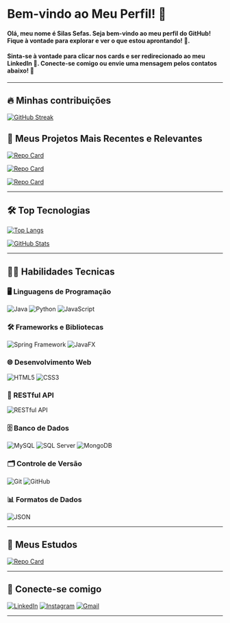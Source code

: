 # Bem-vindo ao Meu Perfil! 👋

#### Olá, meu nome é **Silas Sefas**. Seja bem-vindo ao meu perfil do GitHub! Fique à vontade para explorar e ver o que estou aprontando! 🚀.
#### Sinta-se à vontade para clicar nos cards e ser redirecionado ao meu LinkedIn 💼. Conecte-se comigo ou envie uma mensagem pelos contatos abaixo! 📩

---

## 🔥 Minhas contribuições

[![GitHub Streak](https://streak-stats.demolab.com/?user=silassefas1&card_width=1000&theme=radical&background=000&border=30A3DC&dates=FFF)](https://www.linkedin.com/in/silassefas)


## 📁 Meus Projetos Mais Recentes e Relevantes
 [![Repo Card](https://github-readme-stats.vercel.app/api/pin/?username=silassefas1&repo=API-Para-Gestao-De-Loja-Spring&bg_color=000&border_color=30A3DC&show_icons=true&icon_color=30A3DC&title_color=ED64A6&text_color=FFF&card_width=500)](https://github.com/silassefas1/API-Para-Gestao-De-Loja-Spring)

[![Repo Card](https://github-readme-stats.vercel.app/api/pin/?username=silassefas1&repo=Board-De-Tarefas-Java&bg_color=000&border_color=30A3DC&show_icons=true&icon_color=30A3DC&title_color=ED64A6&text_color=FFF&card_width=500)](https://github.com/silassefas1/Board-De-Tarefas-Java)

[![Repo Card](https://github-readme-stats.vercel.app/api/pin/?username=silassefas1&repo=API-Bancaria-Decola-Tech-2025&bg_color=000&border_color=30A3DC&show_icons=true&icon_color=30A3DC&title_color=ED64A6&text_color=FFF&card_width=500)](https://github.com/silassefas1/API-Bancaria-Decola-Tech-2025)



---

## 🛠️ Top Tecnologias
[![Top Langs](https://github-readme-stats-git-masterrstaa-rickstaa.vercel.app/api/top-langs/?username=silassefas1&card_width=500&layout=compact&bg_color=000&border_color=30A3DC&title_color=FE428E&text_color=FFFFFF)](https://www.linkedin.com/in/silassefas)

[![GitHub Stats](https://github-readme-stats.vercel.app/api?username=silassefas1&card_width=500&?theme=radical&bg_color=000&border_color=30A3DC&show_icons=true&icon_color=30A3DC&title_color=FE428E&text_color=FFFFFF)](https://www.linkedin.com/in/silassefas)

---

## 👨‍💻 Habilidades Tecnicas

### 🖥️ Linguagens de Programação
![Java](https://img.shields.io/badge/java-%23b07219.svg?style=for-the-badge&logo=openjdk&logoColor=white) 
![Python](https://img.shields.io/badge/python-3776ab?style=for-the-badge&logo=python&logoColor=white) 
![JavaScript](https://img.shields.io/badge/JavaScript-f7df1e?style=for-the-badge&logo=javascript&logoColor=black) 

### 🛠️ Frameworks e Bibliotecas
![Spring Framework](https://img.shields.io/badge/Spring_Framework-6DB33F?style=for-the-badge&logo=spring&logoColor=white) 
![JavaFX](https://img.shields.io/badge/JavaFX-2E8B57?style=for-the-badge&logo=java&logoColor=white) 

### 🌐 Desenvolvimento Web
![HTML5](https://img.shields.io/badge/HTML5-E34F26?style=for-the-badge&logo=html5&logoColor=white) 
![CSS3](https://img.shields.io/badge/CSS3-1572B6?style=for-the-badge&logo=css3&logoColor=white) 

### 🔗 RESTful API
![RESTful API](https://img.shields.io/badge/RESTful_API-25D366?style=for-the-badge&logo=swagger&logoColor=white) 

### 🗄️ Banco de Dados
![MySQL](https://img.shields.io/badge/MySQL-4479A1?style=for-the-badge&logo=mysql&logoColor=white) 
![SQL Server](https://img.shields.io/badge/SQL%20Server-003B2D?style=for-the-badge&logo=microsoft-sql-server&logoColor=white) 
![MongoDB](https://img.shields.io/badge/MongoDB-47A248?style=for-the-badge&logo=mongodb&logoColor=white) 

### 🗂️ Controle de Versão
![Git](https://img.shields.io/badge/GIT-E44C30?style=for-the-badge&logo=git&logoColor=white) 
![GitHub](https://img.shields.io/badge/GitHub-181717?style=for-the-badge&logo=github&logoColor=white) 

### 📊 Formatos de Dados
![JSON](https://img.shields.io/badge/JSON-000000?style=for-the-badge&logo=json&logoColor=white) 


---



## 📘 Meus Estudos
[![Repo Card](https://github-readme-stats.vercel.app/api/pin/?username=silassefas1&repo=Estudos&bg_color=000&border_color=30A3DC&show_icons=true&icon_color=30A3DC&title_color=ED64A6&text_color=FFF&card_width=500)](https://github.com/silassefas1/Estudos)

---

## 🤝 Conecte-se comigo

[![LinkedIn](https://img.shields.io/badge/LinkedIn-0077B5?style=for-the-badge&logo=linkedin&logoColor=white)](https://www.linkedin.com/in/silas-sefas-7a7757308/)
[![Instagram](https://img.shields.io/badge/-Instagram-%23E4405F?style=for-the-badge&logo=instagram&logoColor=white)](https://www.instagram.com/silassefas1)
[![Gmail](https://img.shields.io/badge/Gmail-333333?style=for-the-badge&logo=gmail&logoColor=red)](mailto:silassefas23@gmail.com)

---
